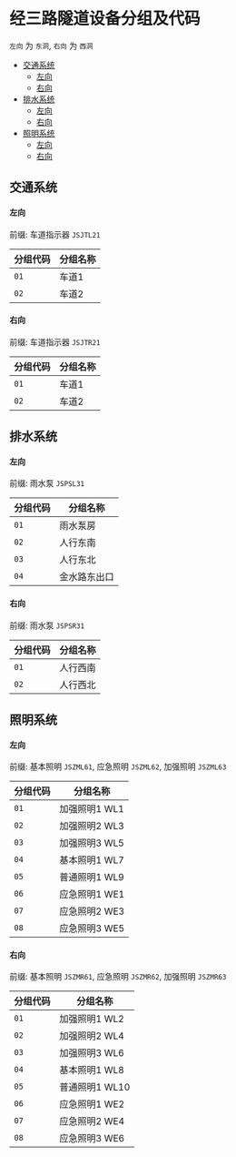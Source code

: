 # 经三路隧道设备分组及代码

`左向` 为 `东洞`, `右向` 为 `西洞`

- [交通系统](#交通系统)
  - [左向](#左向)
  - [右向](#右向)
- [排水系统](#排水系统)
  - [左向](#左向-1)
  - [右向](#右向-1)
- [照明系统](#照明系统)
  - [左向](#左向-2)
  - [右向](#右向-2)

## 交通系统
#### 左向
前缀: 车道指示器 `JSJTL21`

分组代码 | 分组名称
--------|---------
`01` | 车道1
`02` | 车道2

#### 右向
前缀: 车道指示器 `JSJTR21`

分组代码 | 分组名称
--------|---------
`01` | 车道1
`02` | 车道2

## 排水系统
#### 左向
前缀: 雨水泵 `JSPSL31`

分组代码 | 分组名称
--------|---------
`01` | 雨水泵房
`02` | 人行东南
`03` | 人行东北
`04` | 金水路东出口

#### 右向
前缀: 雨水泵 `JSPSR31`

分组代码 | 分组名称
--------|---------
`01` | 人行西南
`02` | 人行西北

## 照明系统
#### 左向
前缀: 基本照明 `JSZML61`, 应急照明 `JSZML62`, 加强照明 `JSZML63`

分组代码 | 分组名称
--------|---------
`01` | 加强照明1 WL1
`02` | 加强照明2 WL3
`03` | 加强照明3 WL5
`04` | 基本照明1 WL7
`05` | 普通照明1 WL9
`06` | 应急照明1 WE1
`07` | 应急照明2 WE3
`08` | 应急照明3 WE5

#### 右向
前缀: 基本照明 `JSZMR61`, 应急照明 `JSZMR62`, 加强照明 `JSZMR63`

分组代码 | 分组名称
--------|---------
`01` | 加强照明1 WL2
`02` | 加强照明2 WL4
`03` | 加强照明3 WL6
`04` | 基本照明1 WL8
`05` | 普通照明1 WL10
`06` | 应急照明1 WE2
`07` | 应急照明2 WE4
`08` | 应急照明3 WE6
